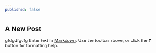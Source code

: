 ```yaml
---
published: false
---
```

## A New Post
gfdgdfgdfg
Enter text in [Markdown](http://daringfireball.net/projects/markdown/). Use the toolbar above, or click the **?** button for formatting help.
